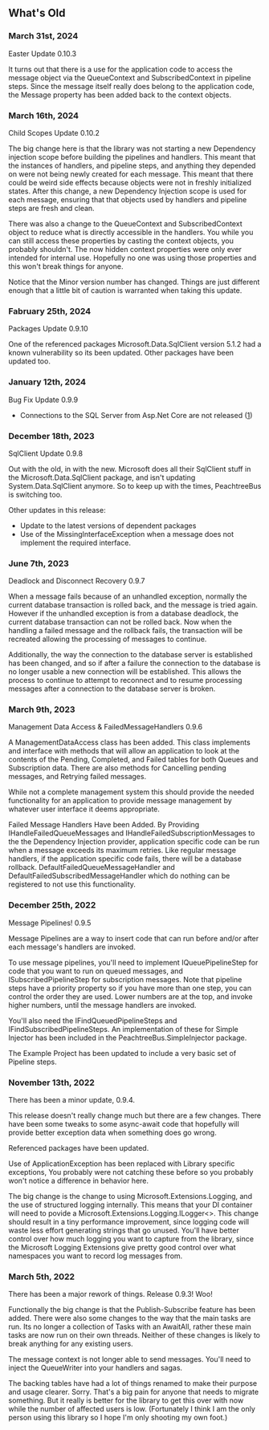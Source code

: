 ## What's Old

### March 31st, 2024

Easter Update 0.10.3

It turns out that there is a use for the application code to access the message object via the QueueContext and SubscribedContext in pipeline steps. Since the message itself really does belong to the application code, the Message property has been added back to the context objects.

### March 16th, 2024

Child Scopes Update 0.10.2

The big change here is that the library was not starting a new Dependency injection scope before building the pipelines and handlers. This meant that the instances of handlers, and pipeline steps, and anything they depended on were not being newly created for each message. This meant that there could be weird side effects because objects were not in freshly initialized states. After this change, a new Dependency Injection scope is used for each message, ensuring that that objects used by handlers and pipeline steps are fresh and clean.

There was also a change to the QueueContext and SubscribedContext object to reduce what is directly accessible in the handlers. You while you can still access these properties by casting the context objects, you probably shouldn't. The now hidden context properties were only ever intended for internal use. Hopefully no one was using those properties and this won't break things for anyone.

Notice that the Minor version number has changed. Things are just different enough that a little bit of caution is warranted when taking this update.

### Fabruary 25th, 2024

Packages Update 0.9.10

One of the referenced packages Microsoft.Data.SqlClient version 5.1.2 had a known vulnerability so its been updated. Other packages have been updated too. 

### January 12th, 2024

Bug Fix Update 0.9.9

* Connections to the SQL Server from Asp.Net Core are not released ([1](https://github.com/wleader/PeachtreeBus/issues/1))

### December 18th, 2023

SqlClient Update 0.9.8

Out with the old, in with the new. Microsoft does all their SqlClient stuff in the Microsoft.Data.SqlClient package, and isn't updating System.Data.SqlClient anymore. So to keep up with the times, PeachtreeBus is switching too.

Other updates in this release:
* Update to the latest versions of dependent packages
* Use of the MissingInterfaceException when a message does not implement the required interface. 

### June 7th, 2023

Deadlock and Disconnect Recovery 0.9.7

When a message fails because of an unhandled exception, normally the current database transaction is rolled back, and the message is tried again. However if the unhandled exception is from a database deadlock, the current database transaction can not be rolled back. Now when the handling a failed message and the rollback fails, the transaction will be recreated allowing the processing of messages to continue.

Additionally, the way the connection to the database server is established has been changed, and so if after a failure the connection to the database is no longer usable a new connection will be established. This allows the process to continue to attempt to reconnect and to resume processing messages after a connection to the database server is broken.

### March 9th, 2023

Management Data Access & FailedMessageHandlers 0.9.6

A ManagementDataAccess class has been added. This class implements and interface with methods that will allow an application to look at the contents of the Pending, Completed, and Failed tables for both Queues and Subscription data. There are also methods for Cancelling pending messages, and Retrying failed messages.

While not a complete management system this should provide the needed functionality for an application to provide message management by whatever user interface it deems appropriate.

Failed Message Handlers Have been Added. By Providing IHandleFailedQueueMessages and IHandleFailedSubscriptionMessages to the the Dependency Injection provider, application specific code can be run when a message exceeds its maximum retries. Like regular message handlers, if the application specific code fails, there will be a database rollback. DefaultFailedQueueMessageHandler and DefaultFailedSubscribedMessageHandler which do nothing can be registered to not use this functionality.

### December 25th, 2022

Message Pipelines! 0.9.5

Message Pipelines are a way to insert code that can run before and/or after each message's handlers are invoked. 

To use message pipelines, you'll need to implement IQueuePipelineStep for code that you want to run on queued messages, and ISubscribedPipelineStep for subscription messages. Note that pipeline steps have a priority property so if you have more than one step, you can control the order they are used. Lower numbers are at the top, and invoke higher numbers, until the message handlers are invoked.

You'll also need the IFindQueuedPipelineSteps and IFindSubscribedPipelineSteps. An implementation of these for Simple Injector has been included in the PeachtreeBus.SimpleInjector package. 

The Example Project has been updated to include a very basic set of Pipeline steps.

### November 13th, 2022

There has been a minor update, 0.9.4.

This release doesn't really change much but there are a few changes. There have been some tweaks to some async-await code that hopefully will provide better exception data when something does go wrong.

Referenced packages have been updated.

Use of ApplicationException has been replaced with Library specific exceptions, You probably were not catching these before so you probably won't notice a difference in behavior here.

The big change is the change to using Microsoft.Extensions.Logging, and the use of structured logging internally. This means that your DI container will need to povide a Microsoft.Extensions.Logging.ILogger<>. This change should result in a tiny performance improvement, since logging code will waste less effort generating strings that go unused. You'll have better control over how much logging you want to capture from the library, since the Microsoft Logging Extensions give pretty good control over what namespaces you want to record log messages from.

### March 5th, 2022

There has been a major rework of things. Release 0.9.3! Woo!

Functionally the big change is that the Publish-Subscribe feature has been added. There were also some changes to the way that the main tasks are run. Its no longer a collection of Tasks with an AwaitAll, rather these main tasks are now run on their own threads. Neither of these changes is likely to break anything for any existing users.

The message context is not longer able to send messages. You'll need to inject the QueueWriter into your handlers and sagas.

The backing tables have had a lot of things renamed to make their purpose and usage clearer. Sorry. That's a big pain for anyone that needs to migrate something. But it really is better for the library to get this over with now while the number of affected users is low. (Fortunately  I think I am the only person using this library so I hope I'm only shooting my own foot.)